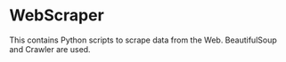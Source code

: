# WebScraper
This contains Python scripts to scrape data from the Web. BeautifulSoup and Crawler are used.  
